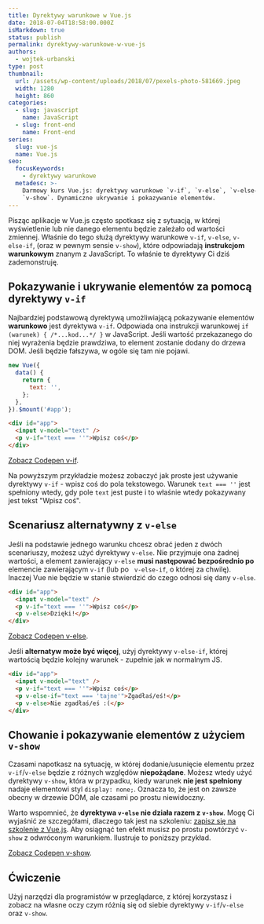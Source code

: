 ```yaml
---
title: Dyrektywy warunkowe w Vue.js
date: 2018-07-04T18:58:00.000Z
isMarkdown: true
status: publish
permalink: dyrektywy-warunkowe-w-vue-js
authors:
  - wojtek-urbanski
type: post
thumbnail:
  url: /assets/wp-content/uploads/2018/07/pexels-photo-581669.jpeg
  width: 1280
  height: 860
categories:
  - slug: javascript
    name: JavaScript
  - slug: front-end
    name: Front-end
series:
  slug: vue-js
  name: Vue.js
seo:
  focusKeywords:
    - dyrektywy warunkowe
  metadesc: >-
    Darmowy kurs Vue.js: dyrektywy warunkowe `v-if`, `v-else`, `v-else-if` oraz
    `v-show`. Dynamiczne ukrywanie i pokazywanie elementów.
---
```


Pisząc aplikacje w Vue.js często spotkasz się z sytuacją, w której wyświetlenie lub nie danego elementu będzie zależało od wartości zmiennej. Właśnie do tego służą dyrektywy warunkowe `v-if`, `v-else`, `v-else-if`, (oraz w pewnym sensie `v-show`), które odpowiadają **instrukcjom warunkowym** znanym z JavaScript. To właśnie te dyrektywy Ci dziś zademonstruję.

## Pokazywanie i ukrywanie elementów za pomocą dyrektywy `v-if`

Najbardziej podstawową dyrektywą umożliwiającą pokazywanie elementów **warunkowo** jest dyrektywa `v-if`. Odpowiada ona instrukcji warunkowej `if (warunek) { /*...kod...*/ }` w JavaScript. Jeśli wartość przekazanego do niej wyrażenia będzie prawdziwa, to element zostanie dodany do drzewa DOM. Jeśli będzie fałszywa, w ogóle się tam nie pojawi.

```javascript
new Vue({
  data() {
    return {
      text: '',
    };
  },
}).$mount('#app');
```

```html
<div id="app">
  <input v-model="text" />
  <p v-if="text === ''">Wpisz coś</p>
</div>
```

<CodepenWidget height="265" themeId="0" slugHash="MGYZyL" defaultTab="result" user="wojtiku" embedVersion="2" penTitle="v-if">
<a href="http://codepen.io/wojtiku/pen/MGYZyL/">Zobacz Codepen v-if</a>.
</CodepenWidget>

Na powyższym przykładzie możesz zobaczyć jak proste jest używanie dyrektywy `v-if` - wpisz coś do pola tekstowego. Warunek `text === ''` jest spełniony wtedy, gdy pole `text` jest puste i to właśnie wtedy pokazywany jest tekst "Wpisz coś".

## Scenariusz alternatywny z `v-else`

Jeśli na podstawie jednego warunku chcesz obrać jeden z dwóch scenariuszy, możesz użyć dyrektywy `v-else`. Nie przyjmuje ona żadnej wartości, a element zawierający `v-else` **musi następować bezpośrednio po** elemencie zawierającym `v-if` (lub po ` v-else-if`, o której za chwilę). Inaczej Vue nie będzie w stanie stwierdzić do czego odnosi się dany `v-else`.

```html
<div id="app">
  <input v-model="text" />
  <p v-if="text === ''">Wpisz coś</p>
  <p v-else>Dzięki!</p>
</div>
```

<CodepenWidget height="265" themeId="0" slugHash="pVvqGM" defaultTab="html,result" user="wojtiku" embedVersion="2" penTitle="v-else">
<a href="http://codepen.io/wojtiku/pen/pVvqGM/">Zobacz Codepen v-else</a>.
</CodepenWidget>

Jeśli **alternatyw może być więcej**, użyj dyrektywy `v-else-if`, której wartością będzie kolejny warunek - zupełnie jak w normalnym JS.

```html
<div id="app">
  <input v-model="text" />
  <p v-if="text === ''">Wpisz coś</p>
  <p v-else-if="text === 'tajne'">Zgadłaś/eś!</p>
  <p v-else>Nie zgadłaś/eś :(</p>
</div>
```

## Chowanie i pokazywanie elementów z użyciem `v-show`

Czasami napotkasz na sytuację, w której dodanie/usunięcie elementu przez `v-if`/`v-else` będzie z różnych względów **niepożądane**. Możesz wtedy użyć dyrektywy `v-show`, która w przypadku, kiedy warunek **nie jest spełniony** nadaje elementowi styl `display: none;`. Oznacza to, że jest on zawsze obecny w drzewie DOM, ale czasami po prostu niewidoczny.

Warto wspomnieć, że **dyrektywa `v-else` nie działa razem z `v-show`**. Mogę Ci wyjaśnić ze szczegółami, dlaczego tak jest na szkoleniu: <a href="https://szkolenia.typeofweb.com/" target="_blank">zapisz się na szkolenie z Vue.js</a>. Aby osiągnąć ten efekt musisz po prostu powtórzyć `v-show` z odwróconym warunkiem. Ilustruje to poniższy przykład.

<CodepenWidget height="265" themeId="0" slugHash="wjBNGZ" defaultTab="html,result" user="wojtiku" embedVersion="2" penTitle="v-show">
<a href="http://codepen.io/wojtiku/pen/wjBNGZ/">Zobacz Codepen v-show</a>.
</CodepenWidget>

## Ćwiczenie

Użyj narzędzi dla programistów w przeglądarce, z której korzystasz i zobacz na własne oczy czym różnią się od siebie dyrektywy `v-if`/`v-else` oraz `v-show`.
